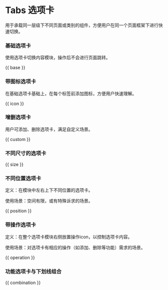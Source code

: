 # Tabs 选项卡

用于承载同一层级下不同页面或类别的组件，方便用户在同一个页面框架下进行快速切换。

### 基础选项卡

使用选项卡切换内容模块，操作后不会进行页面跳转。

{{ base }}

### 带图标选项卡

在基础选项卡基础上，在每个标签前添加图标，方便用户快速理解。

{{ icon }}


### 增删选项卡

用户可添加、删除选项卡，满足自定义场景。

{{ custom }}

### 不同尺寸的选项卡

{{ size }}

### 不同位置选项卡

定义：在模块中左右上下不同位置的选项卡。

使用场景：空间有限，或有特殊诉求的场景。

{{ position }}

### 带操作选项卡

定义：在整个选项卡模块右侧放置操作icon，以控制选项卡内容。

使用场景：对选项卡有相应的操作（如添加、删除等功能）需求的场景。

{{ operation }}

### 功能选项卡与下划线组合

{{ combination }}
